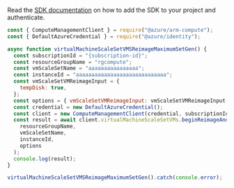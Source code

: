 Read the [SDK documentation](https://github.com/Azure/azure-sdk-for-js/blob/%40azure%2Farm-compute_17.3.1/sdk/compute/arm-compute/README.md) on how to add the SDK to your project and authenticate.

```javascript
const { ComputeManagementClient } = require("@azure/arm-compute");
const { DefaultAzureCredential } = require("@azure/identity");

async function virtualMachineScaleSetVMSReimageMaximumSetGen() {
  const subscriptionId = "{subscription-id}";
  const resourceGroupName = "rgcompute";
  const vmScaleSetName = "aaaaaaaaaaaaaaaa";
  const instanceId = "aaaaaaaaaaaaaaaaaaaaaaaaaaaaa";
  const vmScaleSetVMReimageInput = {
    tempDisk: true,
  };
  const options = { vmScaleSetVMReimageInput: vmScaleSetVMReimageInput };
  const credential = new DefaultAzureCredential();
  const client = new ComputeManagementClient(credential, subscriptionId);
  const result = await client.virtualMachineScaleSetVMs.beginReimageAndWait(
    resourceGroupName,
    vmScaleSetName,
    instanceId,
    options
  );
  console.log(result);
}

virtualMachineScaleSetVMSReimageMaximumSetGen().catch(console.error);
```
